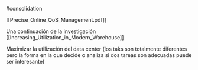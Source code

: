 #consolidation 


[[Precise_Online_QoS_Management.pdf]]

Una continuación de la investigación [[Increasing_Utilization_in_Modern_Warehouse]]

Maximizar la utilización del data center (los taks son totalmente diferentes pero la forma en la que decide o analiza si dos tareas son adecuadas puede ser interesante)


